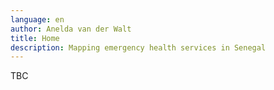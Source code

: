 ```yaml
---
language: en
author: Anelda van der Walt
title: Home
description: Mapping emergency health services in Senegal
---
```

TBC
